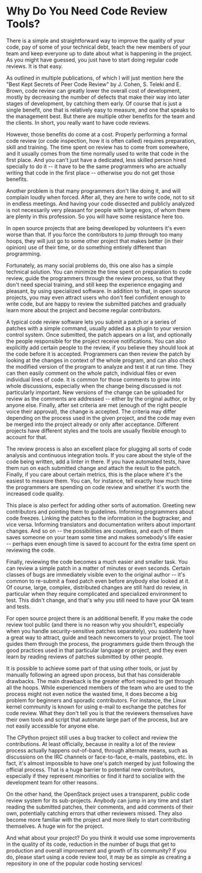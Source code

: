 # Why Do You Need Code Review Tools?

There is a simple and straightforward way to improve the quality of your code,
pay of some of your technical debt, teach the new members of your team and keep
everyone up to date about what is happening in the project. As you might have
guessed, you just have to start doing regular code reviews. It is that easy.

As outlined in multiple publications, of which I will just mention here the
"Best Kept Secrets of Peer Code Review" by J. Cohen, S. Teleki and E. Brown,
code review can greatly lower the overall cost of development, mostly by
decreasing the number of defects that make their way into later stages of
development, by catching them early. Of course that is just a single benefit,
one that is relatively easy to measure, and one that speaks to the management
best. But there are multiple other benefits for the team and the clients. In
short, you really want to have code reviews.

However, those benefits do come at a cost. Properly performing a formal code
review (or code inspection, how it is often called) requires preparation, skill
and training. The time spent on review has to come from somewhere, and it
usually comes from the time normally used to write that code in the first
place. And you can't just have a dedicated, less skilled person hired specially
to do it -- it have to be the same programmers who are actually writing that
code in the first place -- otherwise you do not get those benefits.

Another problem is that many programmers don't like doing it, and will complain
loudly when forced. After all, they are here to write code, not to sit in
endless meetings. And having your code dissected and publicly analyzed is not
necessarily very pleasant for people with large egos, of whom there are plenty
in this profession. So you will have some resistance here too.

In open source projects that are being developed by volunteers it's even worse
than that. If you force the contributors to jump through too many hoops, they
will just go to some other project that makes better (in their opinion) use of
their time, or do something entirely different than programming.

Fortunately, as many social problems do, this one also has a simple technical
solution. You can minimize the time spent on preparation to code review, guide
the programmers through the review process, so that they don't need special
training, and still keep the experience engaging and pleasant, by using
specialized software. In addition to that, in open source projects, you may
even attract users who don't feel confident enough to write code, but are happy
to review the submitted patches and gradually learn more about the project and
become regular contributors.

A typical code review software lets you submit a patch or a series of patches
with a simple command, usually added as a plugin to your version control
system. Once submitted, the patch appears on a list, and optionally the people
responsible for the project receive notifications. You can also explicitly add
certain people to the review, if you believe they should look at the code
before it is accepted. Programmers can then review the patch by looking at the
changes in context of the whole program, and can also check the modified
version of the program to analyze and test it at run time. They can then easily
comment on the whole patch, individual files or even individual lines of code.
It is common for those comments to grow into whole discussions, especially when
the change being discussed is not particularly important. New versions of the
change can be uploaded for review as the comments are addressed -- either by
the original author, or by anyone else. Finally, after set criteria are met
(enough of the right people voice their approval), the change is accepted. The
criteria may differ depending on the process used in the given project, and the
code may even be merged into the project already or only after acceptance.
Different projects have different styles and the tools are usually flexible
enough to account for that.

The review process is also an excellent place for plugging all sorts of code
analysis and continuous integration tools. If you care about the style of the
code being written, add a linter in there. If you have automated tests, have
them run on each submitted change and attach the result to the patch. Finally,
if you care about certain metrics, this is the place where it's the easiest to
measure them. You can, for instance, tell exactly how much time the programmers
are spending on code review and whether it's worth the increased code quality.

This place is also perfect for adding other sorts of automation. Greeting new
contributors and pointing them to guidelines. Informing programmers about code
freezes. Linking the patches to the information in the bugtracker, and vice
versa. Informing translators and documentation writers about important changes.
And so on -- the possibilities are countless, and each of them saves someone on
your team some time and makes somebody's life easier -- perhaps even enough
time is saved to account for the extra time spent on reviewing the code.

Finally, reviewing the code becomes a much easier and smaller task. You can
review a simple patch in a matter of minutes or even seconds. Certain classes
of bugs are immediately visible even to the original author -- it's common to
re-submit a fixed patch even before anybody else looked at it. Of course,
large, complex, distributed changes are still hard do review, in particular
when they require complicated and specialized environment to test. This didn't
change, and that's why you still need to have your QA team and tests.

For open source project there is an additional benefit. If you make the code
review tool public (and there is no reason why you shouldn't, especially when
you handle security-sensitive patches separately), you suddenly have a great
way to attract, guide and teach newcomers to your project. The tool guides them
through the process, the programmers guide them through the good practices used
in that particular language or project, and they even learn by reading reviews
of patches submitted by other people.

It is possible to achieve some part of that using other tools, or just by
manually following an agreed upon process, but that has considerable drawbacks.
The main drawback is the greater effort required to get through all the hoops.
While experienced members of the team who are used to the process might not
even notice the wasted time, it does become a big problem for beginners and
sporadic contributors. For instance, the Linux kernel community is known for
using e-mail to exchange the patches for code review. What they don't tell you
is that the reviewers themselves have their own tools and script that automate
large part of the process, but are not easily accessible for anyone else.

The CPython project still uses a bug tracker to collect and review the
contributions. At least officially, because in reality a lot of the review
process actually happens out-of-band, through alternate means, such as
discussions on the IRC channels or face-to-face, e-mails, pastebins, etc.  In
fact, it's almost impossible to have one's patch merged by just following the
official process. That is a huge barrier to potential new contributors,
especially if they represent minorities or find it hard to socialize with the
development team for other reasons.

On the other hand, the OpenStack project uses a transparent, public code review
system for its sub-projects. Anybody can jump in any time and start reading the
submitted patches, their comments, and add comments of their own, potentially
catching errors that other reviewers missed. They also become more familiar
with the project and more likely to start contributing themselves. A huge win
for the project.

And what about your project? Do you think it would use some improvements in the
quality of its code, reduction in the number of bugs that get to production and
overall improvement and growth of its community? If you do, please start using
a code review tool, it may be as simple as creating a repository in one of the
popular code hosting services!
